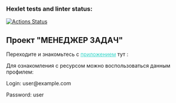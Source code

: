 ### Hexlet tests and linter status:
[![Actions Status](https://github.com/MaryKurinova/backend-project-lvl4/workflows/hexlet-check/badge.svg)](https://github.com/MaryKurinova/backend-project-lvl4/actions)

## Проект "МЕНЕДЖЕР ЗАДАЧ" ##

Переходите и знакомьтесь с <a href="https://hexlet-manager.herokuapp.com/" style="color:#30d5c8;">приложением</a> тут : 

Для ознакомления с ресурсом можно воспользоваться данным профилем:

<p>Login: user@example.com</p>
<p>Password: user</p>
